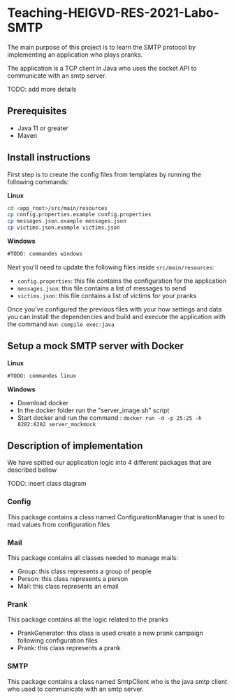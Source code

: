# Teaching-HEIGVD-RES-2021-Labo-SMTP

The main purpose of this project is to learn the SMTP protocol by implementing an application who plays pranks.

The application is a TCP client in Java who uses the socket API to communicate with an smtp server.

TODO: add more details

## Prerequisites

* Java 11 or greater
* Maven

## Install instructions

First step is to create the config files from templates by running the following commands:

__Linux__

```bash
cd <app_root>/src/main/resources
cp config.properties.example config.properties
cp messages.json.example messages.json
cp victims.json.example victims.json
```

__Windows__

```bat
#TODO: commandes windows
```



Next you'll need to update the following files inside `src/main/resources`:

* `config.properties`: this file contains the configuration for the application
* `messages.json`: this file contains a list of messages to send
* `victims.json`: this file contains a list of victims for your pranks

Once you've configured the previous files with your how settings and data you can install the dependencies  and build and execute the application with the command `mvn compile exec:java`



## Setup a mock SMTP server with Docker


__Linux__

```bat
#TODO: commandes linux
```

__Windows__


* Download docker
* In the docker folder run the "server_image.sh" script
* Start docker and run the command : `docker run -d -p 25:25 -h 8282:8282 server_mockmock` 


## Description of implementation

We have spitted our application logic into 4 different packages that are described bellow

TODO: insert class diagram

### Config

This package contains a class named ConfigurationManager that is used to read values from configuration files

### Mail

This package contains all classes needed to manage mails:

* Group: this class represents a group of people
* Person: this class represents a person
* Mail: this class represents an email

### Prank

This package contains all the logic related to the pranks

* PrankGenerator: this class is used create a new prank campaign following configuration files
* Prank: this class represents a prank



### SMTP

This package contains a class named SmtpClient who is the java smtp client who used to communicate with an smtp server.